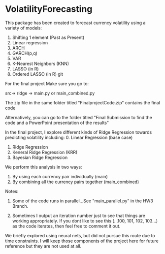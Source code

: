 # VolatilityForecasting
This package has been created to forecast currency volatility using a variety of models:

1. Shifting 1 element (Past as Present)
2. Linear regression
3. ARCH
4. GARCH(p,q)
5. VAR
6. K-Nearest Neighbors (KNN)
7. LASSO (in R)
8. Ordered LASSO (in R)
git 

For the final project Make sure you go to:

src-> ridge -> main.py or main_combined.py

The zip file in the same folder titled "FinalprojectCode.zip" contains the final code

Alternatively, you can go to the folder titled "Final Submission to find the code and a PowerPoint presentation of the results"

In the final project, I explore different kinds of Ridge Regression towards predicting volatility including:
 0. Linear Regression (base case)
 1. Ridge Regression
 2. Keneral Ridge Regression (KRR)
 3. Bayesian Ridge Regression
 
We perform this analysis in two ways:
 1. By using each currency pair individually (main)
 2. By combining all the currency pairs together (main_combined)

Notes:
1. Some of the code runs in parallel...See "main_parallel.py" in the HW3 Branch.

2. Sometimes I output an iteration number just to see that things are working appropriately. 
If you dont like to see this (...100, 101, 102, 103...) as the code iterates, then feel free to comment it out.

We briefly explored using neural nets, but did not pursue this route due to time constraints.
I will keep those components of the project here for future reference but they are not used at all.
